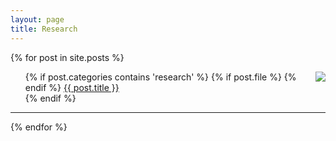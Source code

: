 ```yaml
---
layout: page
title: Research
---
```



{% for post in site.posts %}
<ul class="posts">
{% if post.categories contains 'research' %}
	{% if post.file %}
		<a href="{{ post.file }}"> <img src="{{site.baseurl}}assets/pdf32.png" align="right"> </a>
  {% endif %}
  <a href="{{ post.url }}">{{ post.title }}</a></br>
{% endif %}
</ul>
<hr/>
{% endfor %}

	
	
